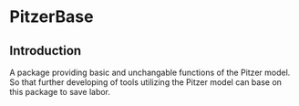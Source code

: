 # PitzerBase

## Introduction

A package providing basic and unchangable functions of the Pitzer model.
So that further developing of tools utilizing the Pitzer model can base on this package to save labor.
